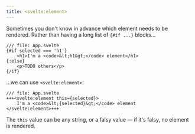 ```yaml
---
title: <svelte:element>
---
```


Sometimes you don't know in advance which element needs to be rendered. Rather than having a long list of `{#if ...}` blocks...

```svelte
/// file: App.svelte
{#if selected === 'h1'}
	<h1>I'm a <code>&lt;h1&gt;</code> element</h1>
{:else}
	<p>TODO others</p>
{/if}
```

...we can use `<svelte:element>`:

```svelte
/// file: App.svelte
+++<svelte:element this={selected}>
	I'm a <code>&lt;{selected}&gt;</code> element
</svelte:element>+++
```

The `this` value can be any string, or a falsy value — if it's falsy, no element is rendered.
